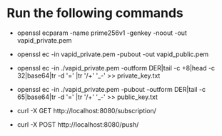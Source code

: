 # Run the following commands

* openssl ecparam -name prime256v1 -genkey -noout -out vapid_private.pem
* openssl ec -in vapid_private.pem -pubout -out vapid_public.pem

* openssl ec -in ./vapid_private.pem -outform DER|tail -c +8|head -c 32|base64|tr -d '=' |tr '/+' '_-' >> private_key.txt
* openssl ec -in ./vapid_private.pem -pubout -outform DER|tail -c 65|base64|tr -d '=' |tr '/+' '_-' >> public_key.txt


* curl -X GET http://localhost:8080/subscription/
* curl -X POST http://localhost:8080/push/
